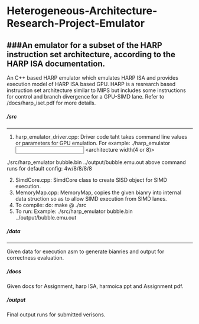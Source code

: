 # Heterogeneous-Architecture-Research-Project-Emulator
###An emulator for a subset of the HARP instruction set architecture, according to the HARP ISA documentation.
----------
An C++ based HARP emulator which emulates HARP ISA and provides execution model of HARP ISA based GPU.
HARP is a resrearch based instruction set architecture similar to MIPS but includes some instructions for control and branch divergence for a GPU-SIMD lane. Refer to /docs/harp_iset.pdf for more details.

##### /src
----------
1. harp_emulator_driver.cpp: Driver code taht takes command line values or parameters for GPU emulation. For example:
./harp_emulator <input binary file> <output file> <architecture width(4 or 8)> <register file size> <predicate register file size> <simd lane size> <warp number size>

./src/harp_emulator bubble.bin ../output/bubble.emu.out 
above command runs for default config: 4w/8/8/8/8

2. SimdCore.cpp: SimdCore class to create SISD object for SIMD execution.
3. MemoryMap.cpp: MemoryMap, copies the given bianry into internal data struction so as to allow SIMD execution from SIMD lanes.
4. To compile: do: make @ ./src
5. To run: Example: ./src/harp_emulator bubble.bin ../output/bubble.emu.out

##### /data
----------
Given data for execution asm to generate bianries and output for correctness evaluation.

##### /docs

Given docs for Assignment, harp ISA, harmoica ppt and Assignment pdf.

##### /output

Final output runs for submitted verisons.



